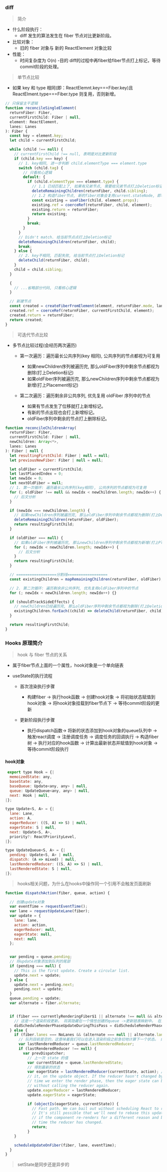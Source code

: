 ### diff

> 简介

- 什么阶段执行：
  - diff 发生的算法发生在 fiber 节点对比更新阶段。
- 比较对象：
  - 旧的 fiber 对象与 新的 ReactElement 对象比较
- 性能：
  - 时间复杂度为 O(n)
-目的 
  diff的过程中再fiber给fiber节点打上标记，等待commit阶段的处理。

> 单节点比较

- 如果 key 和 type 相同(即：ReactElemnt.key===Fiber.key)且 ReactElment.type===Fiber.type 则复用，否则新增。

```js
// 只保留主干逻辑
function reconcileSingleElement(
  returnFiber: Fiber,
  currentFirstChild: Fiber | null,
  element: ReactElement,
  lanes: Lanes
): Fiber {
  const key = element.key;
  let child = currentFirstChild;

  while (child !== null) {
    // currentFirstChild !== null, 表明是对比更新阶段
    if (child.key === key) {
      // 1. key相同, 进一步判断 child.elementType === element.type
      switch (child.tag) {
        // 只看核心逻辑
        default: {
          if (child.elementType === element.type) {
            // 1.1 已经匹配上了, 如果有兄弟节点, 需要给兄弟节点打上Deletion标记
            deleteRemainingChildren(returnFiber, child.sibling);
            // 1.2 构造fiber节点, 新的fiber对象会复用current.stateNode, 即可复用DOM对象
            const existing = useFiber(child, element.props);
            existing.ref = coerceRef(returnFiber, child, element);
            existing.return = returnFiber;
            return existing;
          }
          break;
        }
      }
      // Didn't match. 给当前节点点打上Deletion标记
      deleteRemainingChildren(returnFiber, child);
      break;
    } else {
      // 2. key不相同, 匹配失败, 给当前节点打上Deletion标记
      deleteChild(returnFiber, child);
    }
    child = child.sibling;
  }

  {
    // ...省略部分代码, 只看核心逻辑
  }

  // 新建节点
  const created = createFiberFromElement(element, returnFiber.mode, lanes);
  created.ref = coerceRef(returnFiber, currentFirstChild, element);
  created.return = returnFiber;
  return created;
}
```

> 可迭代节点比较

- 多节点比较过程(会经历两次遍历)
  
  - 第一次遍历：遍历最长公共序列(key 相同), 公共序列的节点都视为可复用
    - 如果newChildren序列被遍历完, 那么oldFiber序列中剩余节点都视为删除(打上Deletion标记)
    - 如果oldFiber序列被遍历完, 那么newChildren序列中剩余节点都视为新增(打上Placement标记)
  
  - 第二次遍历：遍历剩余非公共序列, 优先复用 oldFiber 序列中的节点
    - 如果有节点发生了位移就打上新增标记。
    - 有新的节点出现也会打上新增标记。
    - oldFiber序列中剩余的节点打上删除标记。

```js
function reconcileChildrenArray(
  returnFiber: Fiber,
  currentFirstChild: Fiber | null,
  newChildren: Array<*>,
  lanes: Lanes
): Fiber | null {
  let resultingFirstChild: Fiber | null = null;
  let previousNewFiber: Fiber | null = null;

  let oldFiber = currentFirstChild;
  let lastPlacedIndex = 0;
  let newIdx = 0;
  let nextOldFiber = null;
  // 1. 第一次循环: 遍历最长公共序列(key相同), 公共序列的节点都视为可复用
  for (; oldFiber !== null && newIdx < newChildren.length; newIdx++) {
    // 后文分析
  }

  if (newIdx === newChildren.length) {
    // 如果newChildren序列被遍历完, 那么oldFiber序列中剩余节点都视为删除(打上Deletion标记)
    deleteRemainingChildren(returnFiber, oldFiber);
    return resultingFirstChild;
  }

  if (oldFiber === null) {
    // 如果oldFiber序列被遍历完, 那么newChildren序列中剩余节点都视为新增(打上Placement标记)
    for (; newIdx < newChildren.length; newIdx++) {
      // 后文分析
    }
    return resultingFirstChild;
  }

  // ==================分割线==================
  const existingChildren = mapRemainingChildren(returnFiber, oldFiber);

  // 2. 第二次循环: 遍历剩余非公共序列, 优先复用oldFiber序列中的节点
  for (; newIdx < newChildren.length; newIdx++) {}

  if (shouldTrackSideEffects) {
    // newChildren已经遍历完, 那么oldFiber序列中剩余节点都视为删除(打上Deletion标记)
    existingChildren.forEach((child) => deleteChild(returnFiber, child));
  }

  return resultingFirstChild;
}
```

### Hooks 原理简介

> hook 与 fiber 节点的关系
- 属于fiber节点上面的一个属性，hook对象是一个单向链表
- useState的执行流程
  
  - 首次渲染执行步骤
    - 构建fiber ->  执行hook函数 -> 创建hook对象 -> 将初始状态赋值到hook对象 -> 将hook对象挂载到fiber节点下 -> 等待commit阶段的更新
  
  - 更新阶段执行步骤
    - 执行dispatch函数-> 将新的状态添加到hook对象的queue队列中 -> 触发react调度 -> 注册调度任务 -> 调度任务的回调执行 -> 构造fiber树 -> 执行对应的hook函数 -> 计算出最新状态并赋值到hook对象 -> 等待commit阶段执行
#### hook对象

```javascript
 export type Hook = {|
  memoizedState: any,
  baseState: any,
  baseQueue: Update<any, any> | null,
  queue: UpdateQueue<any, any> | null,
  next: Hook | null,
|};

type Update<S, A> = {|
  lane: Lane,
  action: A,
  eagerReducer: ((S, A) => S) | null,
  eagerState: S | null,
  next: Update<S, A>,
  priority?: ReactPriorityLevel,
|};

type UpdateQueue<S, A> = {|
  pending: Update<S, A> | null,
  dispatch: (A => mixed) | null,
  lastRenderedReducer: ((S, A) => S) | null,
  lastRenderedState: S | null,
|};
```

> hooks相关问题，为什么在hooks中操作同一个引用不会触发页面刷新

```js
function dispatchAction(fiber, queue, action) {

  // 创建update对象
  var eventTime = requestEventTime();
  var lane = requestUpdateLane(fiber);
  var update = {
    lane: lane,
    action: action,
    eagerReducer: null,
    eagerState: null,
    next: null
  };


  var pending = queue.pending;
  // 将update对象添加到队列的尾部
  if (pending === null) {
    // This is the first update. Create a circular list.
    update.next = update;
  } else {
    update.next = pending.next;
    pending.next = update;
  }
  queue.pending = update;
  var alternate = fiber.alternate;


  if (fiber === currentlyRenderingFiber$1 || alternate !== null && alternate === currentlyRenderingFiber$1) {
    // 这是一个渲染阶段更新。 将其隐藏在一个惰性创建的queue ->更新链表映射中。 在渲染结束后，我们将重新启动并在work-in-progress钩子上应用存储的更新。  
    didScheduleRenderPhaseUpdateDuringThisPass = didScheduleRenderPhaseUpdate = true;
  } else {
    if (fiber.lanes === NoLanes && (alternate === null || alternate.lanes === NoLanes)) {
      // 队列目前是空的，这意味着我们可以在进入渲染阶段之前急切地计算下一个状态。 如果新状态与当前状态相同，我们或许能够完全摆脱困境。  
      var lastRenderedReducer = queue.lastRenderedReducer;
      if (lastRenderedReducer !== null) {
        var prevDispatcher;
          // 上一次 state 的值
          var currentState = queue.lastRenderedState;
          // 得到最新的状态
          var eagerState = lastRenderedReducer(currentState, action); // Stash the eagerly computed state, and the reducer used to compute
          // it, on the update object. If the reducer hasn't changed by the
          // time we enter the render phase, then the eager state can be used
          // without calling the reducer again.
          update.eagerReducer = lastRenderedReducer;
          update.eagerState = eagerState;

          if (objectIs(eagerState, currentState)) {
            // Fast path. We can bail out without scheduling React to re-render.
            // It's still possible that we'll need to rebase this update later,
            // if the component re-renders for a different reason and by that
            // time the reducer has changed.
            return;
          }
    }

    scheduleUpdateOnFiber(fiber, lane, eventTime);
  }
}

```

> setState是同步还是异步的